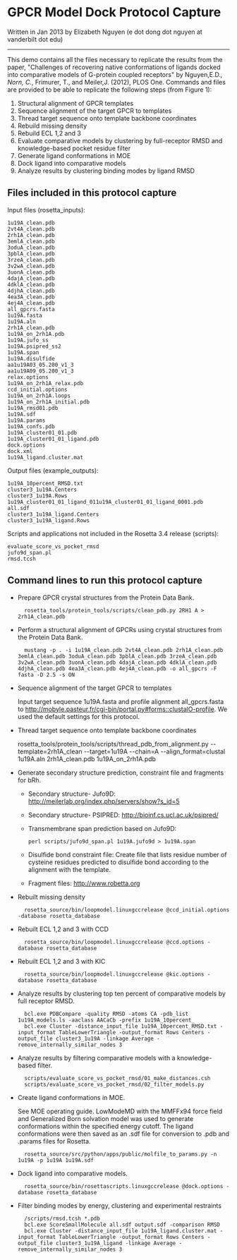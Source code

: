 GPCR Model Dock Protocol Capture
================================

Written in Jan 2013 by Elizabeth Nguyen (e dot dong dot nguyen at vanderbilt dot edu)

---

This demo contains all the files necessary to replicate the results from the 
paper, "Challenges of recovering native conformations of ligands docked into 
comparative models of G-protein coupled receptors" by Nguyen,E.D.*, Norn, C.*, 
Frimurer, T., and Meiler,J. (2012), PLOS One. Commands and files are provided 
to be able to replicate the following steps (from Figure 1):

1. Structural alignment of GPCR templates
2. Sequence alignment of the target GPCR to templates
3. Thread target sequence onto template backbone coordinates
4. Rebuild missing density
5. Rebuild ECL 1,2 and 3
6. Evaluate comparative models by clustering by full-receptor RMSD and 
   knowledge-based pocket residue filter
7. Generate ligand conformations in MOE
8. Dock ligand into comparative models
9. Analyze results by clustering binding modes by ligand RMSD

Files included in this protocol capture
---------------------------------------

Input files (rosetta_inputs):

    1u19A_clean.pdb 
    2vt4A_clean.pdb 
    2rh1A_clean.pdb 
    3emlA_clean.pdb 
    3oduA_clean.pdb 
    3pblA_clean.pdb 
    3rzeA_clean.pdb 
    3v2wA_clean.pdb 
    3uonA_clean.pdb 
    4dajA_clean.pdb 
    4dklA_clean.pdb 
    4djhA_clean.pdb 
    4ea3A_clean.pdb 
    4ej4A_clean.pdb
    all_gpcrs.fasta 
    1u19A.fasta
    1u19A.aln
    2rh1A_clean.pdb
    1u19A_on_2rh1A.pdb
    1u19A.jufo_ss
    1u19A.psipred_ss2
    1u19A.span
    1u19A.disulfide
    aa1u19A03_05.200_v1_3
    aa1u19A09_05.200_v1_3
    relax.options
    1u19A_on_2rh1A_relax.pdb
    ccd_initial.options
    1u19A_on_2rh1A.loops
    1u19A_on_2rh1A_initial.pdb
    1u19A_rmsd01.pdb
    1u19A.sdf
    1u19A.params
    1u19A_confs.pdb 
    1u19A_cluster01_01.pdb
    1u19A_cluster01_01_ligand.pdb
    dock.options
    dock.xml 
    1u19A_ligand.cluster.mat

Output files (example_outputs):

    1u19A_10percent_RMSD.txt
    cluster3_1u19A.Centers
    cluster3_1u19A.Rows 
    1u19A_cluster01_01_ligand_011u19A_cluster01_01_ligand_0001.pdb
    all.sdf
    cluster3_1u19A_ligand.Centers
    cluster3_1u19A_ligand.Rows

Scripts and applications not included in the Rosetta 3.4 release (scripts):

    evaluate_score_vs_pocket_rmsd
    jufo9d_span.pl
    rmsd.tcsh

Command lines to run this protocol capture
------------------------------------------

* Prepare GPCR crystal structures from the Protein Data Bank.

        rosetta_tools/protein_tools/scripts/clean_pdb.py 2RH1 A > 2rh1A_clean.pdb

* Perform a structural alignment of GPCRs using crystal structures from the Protein Data Bank. 

        mustang -p . -i 1u19A_clean.pdb 2vt4A_clean.pdb 2rh1A_clean.pdb 3emlA_clean.pdb 3oduA_clean.pdb 3pblA_clean.pdb 3rzeA_clean.pdb 3v2wA_clean.pdb 3uonA_clean.pdb 4dajA_clean.pdb 4dklA_clean.pdb 4djhA_clean.pdb 4ea3A_clean.pdb 4ej4A_clean.pdb -o all_gpcrs -F fasta -D 2.5 -s ON

* Sequence alignment of the target GPCR to templates

  Input target sequence 1u19A.fasta and profile alignment all_gpcrs.fasta to 
  http://mobyle.pasteur.fr/cgi-bin/portal.py#forms::clustalO-profile. We used 
  the default settings for this protocol.

* Thread target sequence onto template backbone coordinates

    rosetta_tools/protein_tools/scripts/thread_pdb_from_alignment.py --template=2rh1A_clean --target=1u19A --chain=A --align_format=clustal 1u19A.aln 2rh1A_clean.pdb 1u19A_on_2rh1A.pdb

* Generate secondary structure prediction, constraint file and fragments for bRh. 

  * Secondary structure- Jufo9D: http://meilerlab.org/index.php/servers/show?s_id=5

  * Secondary structure- PSIPRED: http://bioinf.cs.ucl.ac.uk/psipred/

  * Transmembrane span prediction based on Jufo9D:

        perl scripts/jufo9d_span.pl 1u19A.jufo9d > 1u19A.span 

  * Disulfide bond constraint file: Create file that lists residue number of 
    cysteine residues predicted to disulfide bond according to the alignment 
    with the template.

  * Fragment files: http://www.robetta.org

* Rebuilt missing density

        rosetta_source/bin/loopmodel.linuxgccrelease @ccd_initial.options -database rosetta_database 

* Rebuilt ECL 1,2 and 3 with CCD

        rosetta_source/bin/loopmodel.linuxgccrelease @ccd.options -database rosetta_database 

* Rebuilt ECL 1,2 and 3 with KIC

        rosetta_source/bin/loopmodel.linuxgccrelease @kic.options -database rosetta_database

* Analyze results by clustering top ten percent of comparative models by full receptor RMSD.

        bcl.exe PDBCompare -quality RMSD -atoms CA -pdb_list 1u19A_models.ls -aaclass AACaCb -prefix 1u19A_10percent_
        bcl.exe Cluster -distance_input_file 1u19A_10percent_RMSD.txt -input_format TableLowerTriangle -output_format Rows Centers -output_file cluster3_1u19A -linkage Average -remove_internally_similar_nodes 3

* Analyze results by filtering comparative models with a knowledge-based filter.

        scripts/evaluate_score_vs_pocket_rmsd/01_make_distances.csh
        scripts/evaluate_score_vs_pocket_rmsd/02_filter_models.py

* Create ligand conformations in MOE.

  See MOE operating guide. LowModeMD with the MMFFx94 force field and 
  Generalized Born solvation model was used to generate conformations within 
  the specified energy cutoff. The ligand conformations were then saved as an 
  .sdf file for conversion to .pdb and .params files for Rosetta.

        rosetta_source/src/python/apps/public/molfile_to_params.py -n 1u19A -p 1u19A 1u19A.sdf 
 
* Dock ligand into comparative models.

        rosetta_source/bin/rosettascripts.linuxgccrelease @dock.options -database rosetta_database

* Filter binding modes by energy, clustering and experimental restraints

        /scripts/rmsd.tcsh *.pdb
        bcl.exe ScoreSmallMolecule all.sdf output.sdf -comparison RMSD
        bcl.exe Cluster -distance_input_file 1u19A_ligand.cluster.mat -input_format TableLowerTriangle -output_format Rows Centers -output_file cluster3_1u19A_ligand -linkage Average -remove_internally_similar_nodes 3
